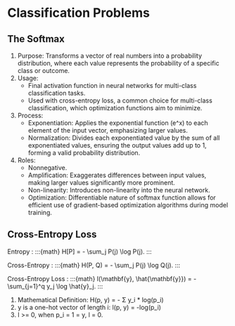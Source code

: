 # Classification Problems

## The Softmax

1. Purpose: Transforms a vector of real numbers into a probability
            distribution, where each value represents the probability of
            a specific class or outcome.
2. Usage:
   * Final activation function in neural networks for multi-class
     classification tasks.
   * Used with cross-entropy loss, a common choice for multi-class
     classification, which optimization functions aim to minimize.
3. Process:
   * Exponentiation: Applies the exponential function (e^x) to each element
                     of the input vector, emphasizing larger values.
   * Normalization: Divides each exponentiated value by the sum of all
                    exponentiated values, ensuring the output values add
                    up to 1, forming a valid probability distribution.
4. Roles:
   * Nonnegative.
   * Amplification: Exaggerates differences between input values, making
                    larger values significantly more prominent.
   * Non-linearity: Introduces non-linearity into the neural network.
   * Optimization: Differentiable nature of softmax function allows for
                   efficient use of gradient-based optimization algorithms
                   during model training.

## Cross-Entropy Loss

Entropy
: :::{math}
  H[P] = - \sum_j P(j) \log P(j).
  :::

Cross-Entropy
: :::{math}
  H(P, Q) = - \sum_j P(j) \log Q(j).
  :::

Cross-Entropy Loss
: :::{math}
  l(\mathbf{y}, \hat{\mathbf{y}}) = - \sum_{j=1}^q y_j \log \hat{y}_j.
  :::

1. Mathematical Definition: H(p, y) = - Σ y_i * log(p_i)
2. y is a one-hot vector of length i: l(p, y) = -log(p_i)
3. l >= 0, when p_i = 1 = y, l = 0.
